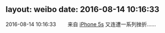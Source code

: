 layout: weibo
date: 2016-08-14 10:16:33
---
2016-08-14 10:16:33  &nbsp;&nbsp;&nbsp;&nbsp;&nbsp;&nbsp; 来自 <a href="sinaweibo://customweibosource" rel="nofollow">iPhone 5s</a>
又连遭一系列挫折…… ​​​
